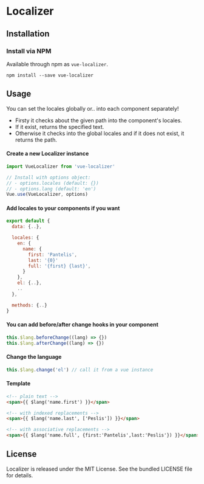 # Localizer

## Installation

### Install via NPM

Available through npm as `vue-localizer`.
```
npm install --save vue-localizer
```

## Usage
You can set the locales globally or.. into each component separately!

- Firsty it checks about the given path into the component's locales.
- If it exist, returns the specified text.
- Otherwise it checks into the global locales and if it does not exist, it returns the path.

#### Create a new Localizer instance
```js
import VueLocalizer from 'vue-localizer'

// Install with options object: 
// - options.locales (default: {})
// - options.lang (default: 'en')
Vue.use(VueLocalizer, options)
```

#### Add locales to your components if you want
```js
export default {
  data: {..},

  locales: {
    en: {
      name: {
        first: 'Pantelis',
        last: '{0}'
        full: '{first} {last}',
      }
    },
    el: {..},
    ..
  },

  methods: {..}
}
```

#### You can add before/after change hooks in your component
```js
this.$lang.beforeChange((lang) => {})
this.$lang.afterChange((lang) => {})
```

#### Change the language
```js
this.$lang.change('el') // call it from a vue instance
```

#### Template
```html
<!-- plain text -->
<span>{{ $lang('name.first') }}</span>

<!-- with indexed replacements -->
<span>{{ $lang('name.last', ['Peslis']) }}</span>

<!-- with associative replacements -->
<span>{{ $lang('name.full', {first:'Pantelis',last:'Peslis'}) }}</span>
```

## License
Localizer is released under the MIT License. See the bundled LICENSE file for details.
